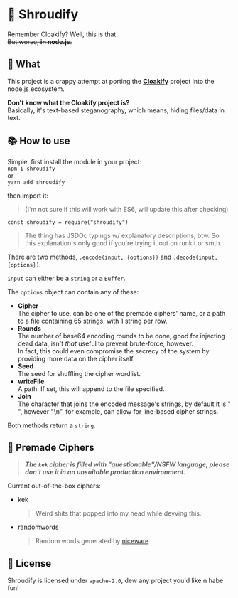 # 🥷 **Shroudify**

Remember Cloakify? Well, this is that.  
~~But worse, **in node.js**.~~

## 🤔 **What**

This project is a crappy attempt at porting the [**Cloakify**](https://github.com/TryCatchHCF/Cloakify) project into the node.js ecosystem.

**Don't know what the Cloakify project is?**  
Basically, it's text-based steganography, which means, hiding files/data in text.

## 📚 **How to use**

Simple, first install the module in your project:  
`npm i shroudify`  
or  
`yarn add shroudify`

then import it:

> (I'm not sure if this will work with ES6, will update this after checking)

`const shroudify = require("shroudify")`

> The thing has JSDOc typings w/ explanatory descriptions, btw. So this explanation's only good if you're trying it out on runkit or smth.

There are two methods, `.encode(input, {options})` and `.decode(input, {options})`.

`input` can either be a `string` or a `Buffer`.

The `options` object can contain any of these:

- **Cipher**  
  The cipher to use, can be one of the premade ciphers' name, or a path to a file containing 65 strings, with 1 string per row.
- **Rounds**  
  The number of base64 encoding rounds to be done, good for injecting dead data, isn't _that_ useful to prevent brute-force, however.  
  In fact, this could even compromise the secrecy of the system by providing more data on the cipher itself.
- **Seed**  
  The seed for shuffling the cipher wordlist.
- **writeFile**  
  A path. If set, this will append to the file specified.
- **Join**  
  The character that joins the encoded message's strings, by default it is " ", however "\n", for example, can allow for line-based cipher strings.

Both methods return a `string`.

## 🔢 **Premade Ciphers**

> **_The `kek` cipher is filled with "questionable"/NSFW language, please don't use it in an unsuitable production environment._**

Current out-of-the-box ciphers:

- kek
  > Weird shits that popped into my head while devving this.
- randomwords
  > Random words generated by [niceware](https://www.npmjs.com/package/niceware)

## 📜 **License**

Shroudify is licensed under `apache-2.0`, dew any project you'd like n habe fun!
